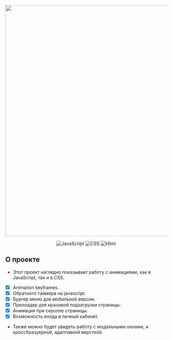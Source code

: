 <p align="center">
  <img src="https://i.ibb.co/vjmknVn/ierusalim-4.png" alt="" width="720">
 </p>

<p align="center">
  <img src="https://img.shields.io/badge/-JavaScript-yellow" alt="JavaScript">
    <img src="https://img.shields.io/badge/-CSS-blueviolet" alt="CSS">
    <img src="https://img.shields.io/badge/-Html-orange" alt="Html">
</p>

## О проекте
  
-  Этот проект наглядно показывает работу с анимациями, как в JavaScript, так и в СSS. 
- [x] Animation keyframes.
- [x] Обратного таймера на javascript.
- [x] Бургер меню для мобильной версии.
- [x] Прелоадер для красивой подзагрузки страницы.
- [x] Анимация при скролле страницы.
- [x] Возможность входа в личный кабинет. 

-  Также можно будет увидеть работу с  модальными окнами, и кроссбразуерной, адаптивной версткой.


